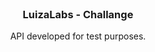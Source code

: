 <br />
<p align="center">
  <h3 align="center">LuizaLabs - Challange</h3>

  <p align="center">
    API developed for test purposes.
  </p>
</p>



